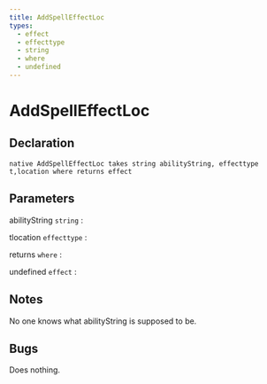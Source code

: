 ```yaml
---
title: AddSpellEffectLoc
types:
  - effect
  - effecttype
  - string
  - where
  - undefined
---
```


# AddSpellEffectLoc

## Declaration

```jass
native AddSpellEffectLoc takes string abilityString, effecttype t,location where returns effect
```

## Parameters
abilityString `string`
: 

tlocation `effecttype`
: 

returns `where`
: 

undefined `effect`
: 

## Notes 
No one knows what abilityString is supposed to be.

## Bugs 
Does nothing.
